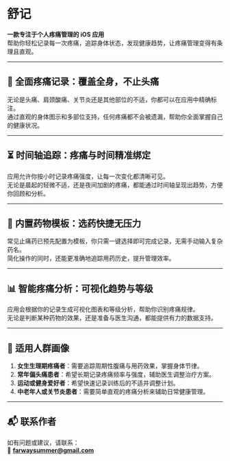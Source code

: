 # 舒记  
**一款专注于个人疼痛管理的 iOS 应用**  
帮助你轻松记录每一次疼痛，追踪身体状态，发现健康趋势，让疼痛管理变得有条理且直观。  

---

## 📌 全面疼痛记录：覆盖全身，不止头痛  
无论是头痛、肩颈酸痛、关节炎还是其他部位的不适，你都可以在应用中精确标注。  
通过直观的身体图示和多部位支持，任何疼痛都不会被遗漏，帮助你全面掌握自己的健康状况。  

---

## ⏳ 时间轴追踪：疼痛与时间精准绑定  
应用允许你按小时记录疼痛强度，让每一次变化都清晰可见。  
无论是晨起的轻微不适，还是夜间加剧的疼痛，都能通过时间轴呈现出趋势，方便你回顾和分析。  

---

## 💊 内置药物模板：选药快捷无压力  
常见止痛药已预先配置为模板，你只需一键选择即可完成记录，无需手动输入复杂药名。  
简化操作的同时，还能更准确地追踪用药历史，提升管理效率。  

---

## 📊 智能疼痛分析：可视化趋势与等级  
应用会根据你的记录生成可视化图表和等级分析，帮助你识别疼痛规律。  
无论是判断某种药物的效果，还是准备与医生沟通，都能提供有力的数据支持。  

---

## 👥 适用人群画像  
1. **女生生理期疼痛者**：需要追踪周期性腹痛与用药效果，掌握身体节律。  
2. **常年偏头痛患者**：希望长期记录疼痛频率与强度，辅助医生调整治疗方案。  
3. **运动或健身爱好者**：希望快速记录训练后的不适并调整计划。  
4. **中老年人或关节炎患者**：需要简单直观的疼痛分析来辅助日常健康管理。  

---

## 📬 联系作者  
如有问题或建议，请联系：  
📧 **farwaysummer@gmail.com**
